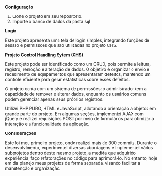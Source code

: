 **Configuração**
1. Clone o projeto em seu repositório.
2. Importe o banco de dados da pasta sql

**Login**

Este projeto apresenta uma tela de login simples, integrando funções de sessão e permissões que são utilizadas no projeto CHS.

**Projeto Control Handling Sytem (CHS)**

Este projeto pode ser identificado como um CRUD, pois permite a leitura, registro, remoção e alteração de dados. O objetivo é organizar o envio e recebimento de equipamentos que apresentaram defeitos, mantendo um controle eficiente para gerar estatísticas sobre esses defeitos.

O projeto conta com um sistema de permissões: o administrador tem a capacidade de remover e alterar dados, enquanto os usuários comuns podem gerenciar apenas seus próprios registros.

Utilizei PHP PURO, HTML e JavaScript, adotando a orientação a objetos em grande parte do projeto. Em algumas seções, implementei AJAX com jQuery e realizei requisições POST por meio de formulários para otimizar a interação e a funcionalidade da aplicação.

**Considerações**

Este foi meu primeiro projeto, onde realizei mais de 300 commits. Durante o desenvolvimento, experimentei diversas abordagens e implementei vários subprojetos dentro deste mesmo projeto, a medida que adquirido experiência, faço refatorações no código para aprimorá-lo. No entanto, hoje em dia planejo meus projetos de forma separada, visando facilitar a manutenção e organização.

